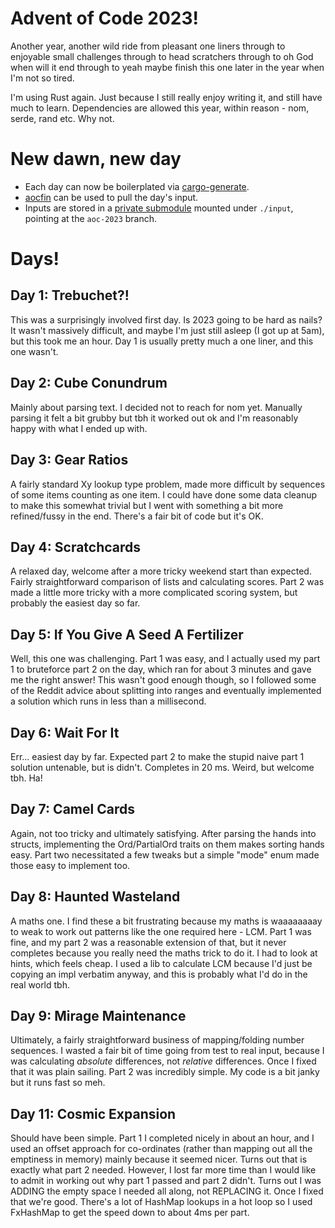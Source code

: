 # Advent of Code 2023!

Another year, another wild ride from pleasant one liners through to enjoyable small challenges
through to head scratchers through to oh God when will it end through to yeah maybe finish this
one later in the year when I'm not so tired.

I'm using Rust again. Just because I still really enjoy writing it, and still have much to learn.
Dependencies are allowed this year, within reason - nom, serde, rand etc. Why not.

# New dawn, new day

- Each day can now be boilerplated via [cargo-generate](https://github.com/dwalker109/aoc-input).
- [aocfin](https://github.com/dwalker109/aoc-input) can be used to pull the day's input.
- Inputs are stored in a [private submodule](https://github.com/dwalker109/aoc-input) mounted under `./input`, pointing at the `aoc-2023` branch.

# Days!

## Day 1: Trebuchet?!

This was a surprisingly involved first day. Is 2023 going to be hard as nails?
It wasn't massively difficult, and maybe I'm just still asleep (I got up at 5am),
but this took me an hour. Day 1 is usually pretty much a one liner, and this one
wasn't.

## Day 2: Cube Conundrum

Mainly about parsing text. I decided not to reach for nom yet. Manually parsing it
felt a bit grubby but tbh it worked out ok and I'm reasonably happy with what I 
ended up with. 

## Day 3: Gear Ratios

A fairly standard Xy lookup type problem, made more difficult by sequences of
some items counting as one item. I could have done some data cleanup to make this
somewhat trivial but I went with something a bit more refined/fussy in the end. 
There's a fair bit of code but it's OK.

## Day 4: Scratchcards

A relaxed day, welcome after a more tricky weekend start than expected. Fairly
straightforward comparison of lists and calculating scores. Part 2 was made a little
more tricky with a more complicated scoring system, but probably the easiest day so far.

## Day 5: If You Give A Seed A Fertilizer

Well, this one was challenging. Part 1 was easy, and I actually used my part 1 to 
bruteforce part 2 on the day, which ran for about 3 minutes and gave me the right answer!
This wasn't good enough though, so I followed some of the Reddit advice about splitting
into ranges and eventually implemented a solution which runs in less than a millisecond.

## Day 6: Wait For It

Err... easiest day by far. Expected part 2 to make the stupid naive part 1 solution
untenable, but is didn't. Completes in 20 ms. Weird, but welcome tbh. Ha!

## Day 7: Camel Cards

Again, not too tricky and ultimately satisfying. After parsing the hands into structs,
implementing the Ord/PartialOrd traits on them makes sorting hands easy. Part two
necessitated a few tweaks but a simple "mode" enum made those easy to implement too.

## Day 8: Haunted Wasteland

A maths one. I find these a bit frustrating because my maths is waaaaaaaay to weak to
work out patterns like the one required here - LCM. Part 1 was fine, and my part 2 was
a reasonable extension of that, but it never completes because you really need the maths
trick to do it. I had to look at hints, which feels cheap. I used a lib to calculate LCM
because I'd just be copying an impl verbatim anyway, and this is probably what I'd do
in the real world tbh.

## Day 9: Mirage Maintenance

Ultimately, a fairly straightforward business of mapping/folding number sequences.
I wasted a fair bit of time going from test to real input, because I was calculating
*absolute* differences, not *relative* differences. Once I fixed that it was plain
sailing. Part 2 was incredibly simple. My code is a bit janky but it runs fast
so meh.

## Day 11: Cosmic Expansion

Should have been simple. Part 1 I completed nicely in about an hour, and I used
an offset approach for co-ordinates (rather than mapping out all the emptiness
in memory) mainly because it seemed nicer. Turns out that is exactly what part 2
needed. However, I lost far more time than I would like to admit in working out
why part 1 passed and part 2 didn't. Turns out I was ADDING the empty space I needed
all along, not REPLACING it. Once I fixed that we're good. There's a lot of HashMap
lookups in a hot loop so I used FxHashMap to get the speed down to about 4ms per part.